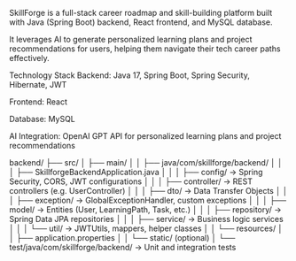 SkillForge is a full-stack career roadmap and skill-building platform built with Java (Spring Boot) backend, React frontend, and MySQL database.

It leverages AI to generate personalized learning plans and project recommendations for users, helping them navigate their tech career paths effectively.



Technology Stack
Backend: Java 17, Spring Boot, Spring Security, Hibernate, JWT

Frontend: React

Database: MySQL

AI Integration: OpenAI GPT API for personalized learning plans and project recommendations



backend/
├── src/
│   ├── main/
│   │   ├── java/com/skillforge/backend/
│   │   │   ├── SkillforgeBackendApplication.java
│   │   │   ├── config/             → Spring Security, CORS, JWT configurations
│   │   │   ├── controller/         → REST controllers (e.g. UserController)
│   │   │   ├── dto/                → Data Transfer Objects
│   │   │   ├── exception/          → GlobalExceptionHandler, custom exceptions
│   │   │   ├── model/              → Entities (User, LearningPath, Task, etc.)
│   │   │   ├── repository/         → Spring Data JPA repositories
│   │   │   ├── service/            → Business logic services
│   │   │   └── util/               → JWTUtils, mappers, helper classes
│   │   └── resources/
│   │       ├── application.properties
│   │       └── static/ (optional)
│   └── test/java/com/skillforge/backend/  → Unit and integration tests



